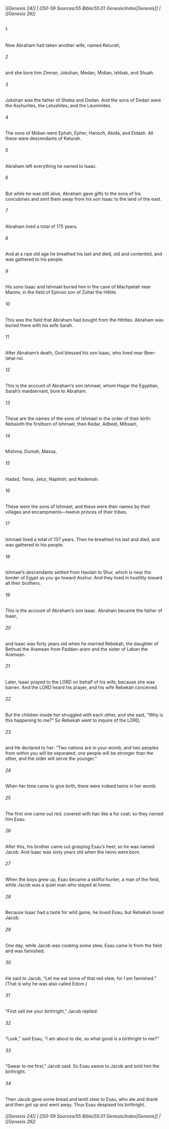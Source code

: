 
###### [[Genesis 24]] | [[50-59 Sources/55 Bible/55.01 Genesis/index|Genesis]] | [[Genesis 26]]

###### 1
Now Abraham had taken another wife, named Keturah,
###### 2
and she bore him Zimran, Jokshan, Medan, Midian, Ishbak, and Shuah.
###### 3
Jokshan was the father of Sheba and Dedan. And the sons of Dedan were the Asshurites, the Letushites, and the Leummites.
###### 4
The sons of Midian were Ephah, Epher, Hanoch, Abida, and Eldaah. All these were descendants of Keturah.
###### 5
Abraham left everything he owned to Isaac.
###### 6
But while he was still alive, Abraham gave gifts to the sons of his concubines and sent them away from his son Isaac to the land of the east.
###### 7
Abraham lived a total of 175 years.
###### 8
And at a ripe old age he breathed his last and died, old and contented, and was gathered to his people.
###### 9
His sons Isaac and Ishmael buried him in the cave of Machpelah near Mamre, in the field of Ephron son of Zohar the Hittite.
###### 10
This was the field that Abraham had bought from the Hittites. Abraham was buried there with his wife Sarah.
###### 11
After Abraham’s death, God blessed his son Isaac, who lived near Beer-lahai-roi.
###### 12
This is the account of Abraham’s son Ishmael, whom Hagar the Egyptian, Sarah’s maidservant, bore to Abraham.
###### 13
These are the names of the sons of Ishmael in the order of their birth: Nebaioth the firstborn of Ishmael, then Kedar, Adbeel, Mibsam,
###### 14
Mishma, Dumah, Massa,
###### 15
Hadad, Tema, Jetur, Naphish, and Kedemah.
###### 16
These were the sons of Ishmael, and these were their names by their villages and encampments—twelve princes of their tribes.
###### 17
Ishmael lived a total of 137 years. Then he breathed his last and died, and was gathered to his people.
###### 18
Ishmael’s descendants settled from Havilah to Shur, which is near the border of Egypt as you go toward Asshur. And they lived in hostility toward all their brothers.
###### 19
This is the account of Abraham’s son Isaac. Abraham became the father of Isaac,
###### 20
and Isaac was forty years old when he married Rebekah, the daughter of Bethuel the Aramean from Paddan-aram and the sister of Laban the Aramean.
###### 21
Later, Isaac prayed to the LORD on behalf of his wife, because she was barren. And the LORD heard his prayer, and his wife Rebekah conceived.
###### 22
But the children inside her struggled with each other, and she said, “Why is this happening to me?” So Rebekah went to inquire of the LORD,
###### 23
and He declared to her: “Two nations are in your womb, and two peoples from within you will be separated; one people will be stronger than the other, and the older will serve the younger.”
###### 24
When her time came to give birth, there were indeed twins in her womb.
###### 25
The first one came out red, covered with hair like a fur coat; so they named him Esau.
###### 26
After this, his brother came out grasping Esau’s heel; so he was named Jacob. And Isaac was sixty years old when the twins were born.
###### 27
When the boys grew up, Esau became a skillful hunter, a man of the field, while Jacob was a quiet man who stayed at home.
###### 28
Because Isaac had a taste for wild game, he loved Esau; but Rebekah loved Jacob.
###### 29
One day, while Jacob was cooking some stew, Esau came in from the field and was famished.
###### 30
He said to Jacob, “Let me eat some of that red stew, for I am famished.” (That is why he was also called Edom.)
###### 31
“First sell me your birthright,” Jacob replied.
###### 32
“Look,” said Esau, “I am about to die, so what good is a birthright to me?”
###### 33
“Swear to me first,” Jacob said. So Esau swore to Jacob and sold him the birthright.
###### 34
Then Jacob gave some bread and lentil stew to Esau, who ate and drank and then got up and went away. Thus Esau despised his birthright.

###### [[Genesis 24]] | [[50-59 Sources/55 Bible/55.01 Genesis/index|Genesis]] | [[Genesis 26]]
